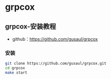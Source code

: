 # grpcox

## grpcox-安装教程

- github：https://github.com/gusaul/grpcox 

### 安装

```bash
git clone https://github.com/gusaul/grpcox.git
cd grpcox
make start
```
